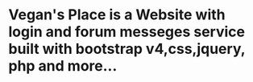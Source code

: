 # Vegan's Place is a Website with login and forum messeges service built with bootstrap v4,css,jquery, php and more...


